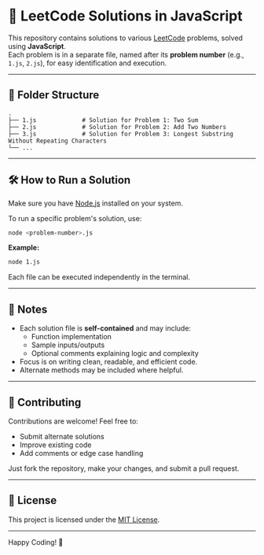 # 📘 LeetCode Solutions in JavaScript

This repository contains solutions to various [LeetCode](https://leetcode.com/) problems, solved using **JavaScript**.  
Each problem is in a separate file, named after its **problem number** (e.g., `1.js`, `2.js`), for easy identification and execution.

---

## 📁 Folder Structure

```
.
├── 1.js             # Solution for Problem 1: Two Sum
├── 2.js             # Solution for Problem 2: Add Two Numbers
├── 3.js             # Solution for Problem 3: Longest Substring Without Repeating Characters
└── ...
```

---

## 🛠 How to Run a Solution

Make sure you have [Node.js](https://nodejs.org/) installed on your system.

To run a specific problem's solution, use:

```bash
node <problem-number>.js
```

**Example:**

```bash
node 1.js
```

Each file can be executed independently in the terminal.

---

## 🧠 Notes

- Each solution file is **self-contained** and may include:
  - Function implementation
  - Sample inputs/outputs
  - Optional comments explaining logic and complexity
- Focus is on writing clean, readable, and efficient code.
- Alternate methods may be included where helpful.

---

## 🤝 Contributing

Contributions are welcome! Feel free to:
- Submit alternate solutions
- Improve existing code
- Add comments or edge case handling

Just fork the repository, make your changes, and submit a pull request.

---

## 📄 License

This project is licensed under the [MIT License](LICENSE).

---

Happy Coding! 🚀